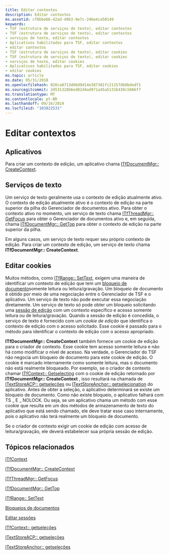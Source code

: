 ```yaml
---
title: Editar contextos
description: Editar contextos
ms.assetid: cf8bbe66-d2ad-49b3-9e7c-246e4ca50149
keywords:
- TSF (estrutura de serviços de texto), editar contextos
- TSF (estrutura de serviços de texto), editar contextos
- serviços de texto, editar contextos
- Aplicativos habilitados para TSF, editar contextos
- editar contextos
- TSF (estrutura de serviços de texto), editar cookies
- TSF (estrutura de serviços de texto), editar cookies
- serviços de texto, editar cookies
- Aplicativos habilitados para TSF, editar cookies
- editar cookies
ms.topic: article
ms.date: 05/31/2018
ms.openlocfilehash: 020ca8713d66d9d14e387381fc21157db8bdedf1
ms.sourcegitcommit: 2d531328b6ed82d4ad971a45a5131b430c5866f7
ms.translationtype: MT
ms.contentlocale: pt-BR
ms.lasthandoff: 09/16/2019
ms.locfileid: "103822531"
---
```

# <a name="edit-contexts"></a>Editar contextos

## <a name="applications"></a>Aplicativos

Para criar um contexto de edição, um aplicativo chama [ITfDocumentMgr:: CreateContext](/windows/desktop/api/Msctf/nf-msctf-itfdocumentmgr-createcontext).

## <a name="text-services"></a>Serviços de texto

Um serviço de texto geralmente usa o contexto de edição atualmente ativo. O contexto de edição atualmente ativo é o contexto de edição na parte superior da pilha do Gerenciador de documentos ativo. Para obter o contexto ativo no momento, um serviço de texto chama [ITfThreadMgr:: GetFocus](/windows/desktop/api/Msctf/nf-msctf-itfthreadmgr-getfocus) para obter o Gerenciador de documentos ativo e, em seguida, chama [ITfDocumentMgr:: GetTop](/windows/desktop/api/Msctf/nf-msctf-itfdocumentmgr-gettop) para obter o contexto de edição na parte superior da pilha.

Em alguns casos, um serviço de texto requer seu próprio contexto de edição. Para criar um contexto de edição, um serviço de texto chama **ITfDocumentMgr:: CreateContext**.

## <a name="edit-cookies"></a>Editar cookies

Muitos métodos, como [ITfRange:: SetText](/windows/desktop/api/Msctf/nf-msctf-itfrange-settext), exigem uma maneira de identificar um contexto de edição que tem um [bloqueio de documento](document-locks.md)somente leitura ou leitura/gravação. Um bloqueio de documento é obtido por meio de uma negociação entre o Gerenciador de TSF e o aplicativo. Um serviço de texto não pode executar essa negociação diretamente. Um serviço de texto só pode obter um bloqueio solicitando uma [sessão de edição](edit-sessions.md) com um contexto específico e acesso somente leitura ou de leitura/gravação. Quando a sessão de edição é concedida, o serviço de texto é fornecido com um *cookie de edição* que identifica o contexto de edição com o acesso solicitado. Esse cookie é passado para o método para identificar o contexto de edição com o acesso apropriado.

**ITfDocumentMgr:: CreateContext** também fornece um cookie de edição para o criador de contexto. Esse cookie tem acesso somente leitura e não há como modificar o nível de acesso. Na verdade, o Gerenciador do TSF não negocia um bloqueio de documento para este cookie de edição. O cookie é marcado internamente como somente leitura, mas o documento não está realmente bloqueado. Por exemplo, se o criador de contexto chamar [ITfContext:: Getselecting](/windows/desktop/api/Msctf/nf-msctf-itfcontext-getselection) com o cookie de edição retornado por **ITfDocumentMgr:: CreateContext** , isso resultará na chamada de [ITextStoreACP:: getseleções](/windows/desktop/api/Textstor/nf-textstor-itextstoreacp-getselection) ou [ITextStoreAnchor:: getselecionation](/windows/desktop/api/Textstor/nf-textstor-itextstoreanchor-getselection) do aplicativo. Antes de obter a seleção, o aplicativo determinará se existe um bloqueio de documento. Como não existe bloqueio, o aplicativo falhará com TS \_ E \_ NOLOCK. Ou seja, se um aplicativo chama um método com esse cookie que resulta em um dos métodos de armazenamento de texto do aplicativo que está sendo chamado, ele deve tratar esse caso internamente, pois o aplicativo não terá realmente um bloqueio de documento.

Se o criador de contexto exigir um cookie de edição com acesso de leitura/gravação, ele deverá estabelecer sua própria sessão de edição.

## <a name="related-topics"></a>Tópicos relacionados

<dl> <dt>

[ITfContext](/windows/desktop/api/Msctf/nn-msctf-itfcontext)
</dt> <dt>

[ITfDocumentMgr:: CreateContext](/windows/desktop/api/Msctf/nf-msctf-itfdocumentmgr-createcontext)
</dt> <dt>

[ITfThreadMgr:: GetFocus](/windows/desktop/api/Msctf/nf-msctf-itfthreadmgr-getfocus)
</dt> <dt>

[ITfDocumentMgr:: GetTop](/windows/desktop/api/Msctf/nf-msctf-itfdocumentmgr-gettop)
</dt> <dt>

[ITfRange:: SetText](/windows/desktop/api/Msctf/nf-msctf-itfrange-settext)
</dt> <dt>

[Bloqueios de documentos](document-locks.md)
</dt> <dt>

[Editar sessões](edit-sessions.md)
</dt> <dt>

[ITfContext:: getseleções](/windows/desktop/api/Msctf/nf-msctf-itfcontext-getselection)
</dt> <dt>

[ITextStoreACP:: getseleções](/windows/desktop/api/Textstor/nf-textstor-itextstoreacp-getselection)
</dt> <dt>

[ITextStoreAnchor:: getseleções](/windows/desktop/api/Textstor/nf-textstor-itextstoreanchor-getselection)
</dt> </dl>

 

 




